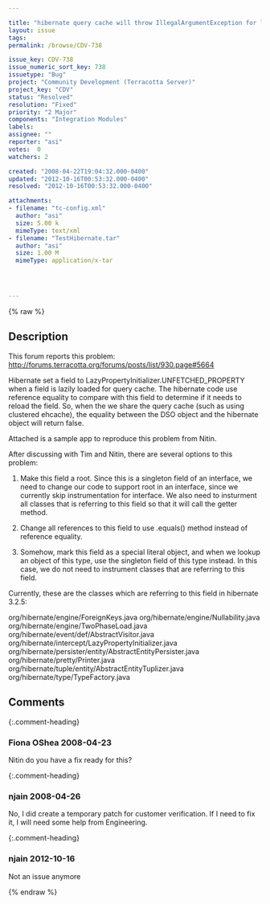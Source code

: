 ```yaml
---

title: "hibernate query cache will throw IllegalArgumentException for lazy loaded fields"
layout: issue
tags: 
permalink: /browse/CDV-738

issue_key: CDV-738
issue_numeric_sort_key: 738
issuetype: "Bug"
project: "Community Development (Terracotta Server)"
project_key: "CDV"
status: "Resolved"
resolution: "Fixed"
priority: "2 Major"
components: "Integration Modules"
labels: 
assignee: ""
reporter: "asi"
votes:  0
watchers: 2

created: "2008-04-22T19:04:32.000-0400"
updated: "2012-10-16T00:53:32.000-0400"
resolved: "2012-10-16T00:53:32.000-0400"

attachments:
- filename: "tc-config.xml"
  author: "asi"
  size: 5.00 k
  mimeType: text/xml
- filename: "TestHibernate.tar"
  author: "asi"
  size: 1.00 M
  mimeType: application/x-tar




---
```


{% raw %}

## Description

<div markdown="1" class="description">

This forum reports this problem: http://forums.terracotta.org/forums/posts/list/930.page#5664

Hibernate set a field to LazyPropertyInitializer.UNFETCHED\_PROPERTY when a field is lazily loaded for query cache. The hibernate code use reference equality to compare with this field to determine if it needs to reload the field. So, when the we share the query cache (such as using clustered ehcache), the equality between the DSO object and the hibernate object will return false.

Attached is a sample app to reproduce this problem from Nitin.

After discussing with Tim and Nitin, there are several options to this problem:

1. Make this field a root. Since this is a singleton field of an interface, we need to change our code to support root in an interface, since we
    currently skip instrumentation for interface. We also need to insturment all classes that is referring to this field so that it will call the getter
    method.

2.  Change all references to this field to use .equals() method instead of reference equality.

3.  Somehow, mark this field as a special literal object, and when we lookup an object of this type, use the singleton field of this type instead. In
      this case, we do not need to instrument classes that are referring to this field.

Currently, these are the classes which are referring to this field in hibernate 3.2.5:

org/hibernate/engine/ForeignKeys.java
org/hibernate/engine/Nullability.java
org/hibernate/engine/TwoPhaseLoad.java
org/hibernate/event/def/AbstractVisitor.java
org/hibernate/intercept/LazyPropertyInitializer.java
org/hibernate/persister/entity/AbstractEntityPersister.java
org/hibernate/pretty/Printer.java
org/hibernate/tuple/entity/AbstractEntityTuplizer.java
org/hibernate/type/TypeFactory.java

</div>

## Comments


{:.comment-heading}
### **Fiona OShea** <span class="date">2008-04-23</span>

<div markdown="1" class="comment">

Nitin do you have a fix ready for this?

</div>


{:.comment-heading}
### **njain** <span class="date">2008-04-26</span>

<div markdown="1" class="comment">

No, I did create a temporary patch for customer verification. If I need to fix it, I will need some help from Engineering.

</div>


{:.comment-heading}
### **njain** <span class="date">2012-10-16</span>

<div markdown="1" class="comment">

Not an issue anymore

</div>



{% endraw %}
